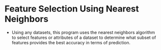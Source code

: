 # Feature Selection Using Nearest Neighbors
- Using any datasets, this program uses the nearest neighbors algorithm to select features or attributes of a dataset to determine what subset of features provides the best accuracy in terms of prediction.
